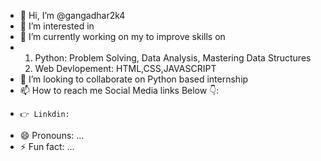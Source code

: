 - 👋 Hi, I’m @gangadhar2k4
- 👀 I’m interested in 
- 🌱 I’m currently working on my to improve skills on
- 1. Python: Problem Solving, Data Analysis, Mastering Data Structures
  2. Web Devlopement: HTML,CSS,JAVASCRIPT
- 💞️ I’m looking to collaborate on Python based internship
- 📫 How to reach me Social Media links Below 👇:
-     👉 Linkdin: 
- 😄 Pronouns: ...
- ⚡ Fun fact: ...

<!---
gangadhar2k4/gangadhar2k4 is a ✨ special ✨ repository because its `README.md` (this file) appears on your GitHub profile.
You can click the Preview link to take a look at your changes.
--->
